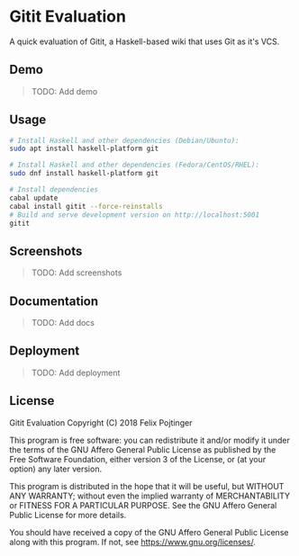 # Gitit Evaluation

A quick evaluation of Gitit, a Haskell-based wiki that uses Git as it's VCS.

## Demo

> TODO: Add demo

## Usage

```bash
# Install Haskell and other dependencies (Debian/Ubuntu):
sudo apt install haskell-platform git

# Install Haskell and other dependencies (Fedora/CentOS/RHEL):
sudo dnf install haskell-platform git

# Install dependencies
cabal update
cabal install gitit --force-reinstalls
# Build and serve development version on http://localhost:5001
gitit
```

## Screenshots

> TODO: Add screenshots

## Documentation

> TODO: Add docs

## Deployment

> TODO: Add deployment

## License

Gitit Evaluation
Copyright (C) 2018 Felix Pojtinger

This program is free software: you can redistribute it and/or modify it under the terms of the GNU Affero General Public License as published by the Free Software Foundation, either version 3 of the License, or (at your option) any later version.

This program is distributed in the hope that it will be useful, but WITHOUT ANY WARRANTY; without even the implied warranty of MERCHANTABILITY or FITNESS FOR A PARTICULAR PURPOSE. See the GNU Affero General Public License for more details.

You should have received a copy of the GNU Affero General Public License along with this program. If not, see <https://www.gnu.org/licenses/>.

